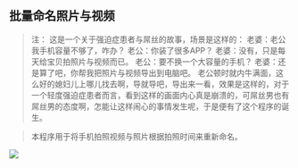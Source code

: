 ## 批量命名照片与视频

>注：
这是一个关于强迫症患者与屌丝的故事，场景是这样的：
老婆：老公我手机容量不够了，咋办？
老公：你装了很多APP？
老婆：没有，只是每天给宝贝拍照片与视频而已。
老公：要不换一个大容量的手机？
老婆：还是算了吧，你帮我把照片与视频导出到电脑吧。
老公顿时就内牛满面，这么好的媳妇儿上哪儿找去啊，导就导吧，导出来一看，效果是这样的，对于一个轻度强迫症患者而言，看到这样的画面内心真是崩溃的，可屌丝男也有屌丝男的态度啊，怎能让这样闹心的事情发生呢，于是便有了这个程序的诞生。

> 本程序用于将手机拍照视频与照片根据拍照时间来重新命名。

![](https://github.com/wowmarcomei/RenameVideosImages/blob/master/RenameVideosImages.gif)

